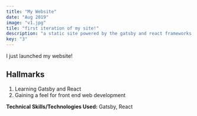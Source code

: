 ```yaml
---
title: "My Website"
date: "Aug 2019"
image: "v1.jpg"
tile: "first iteration of my site!"
description: "a static site powered by the gatsby and react frameworks."
key: "3"
---
```


I just launched my website!

## Hallmarks  
1. Learning Gatsby and React
2. Gaining a feel for front end web development


__**Technical Skills/Technologies Used:**__ Gatsby, React